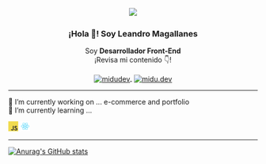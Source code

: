 <p align="center"  width="400">
   <img align:"center" width="300"  src="https://user-images.githubusercontent.com/86386723/201491954-d03af10c-93cb-4978-a12d-14bd5fbf6383.png" />
   <h3 align="center">¡Hola 👋! Soy Leandro Magallanes </h3>
</p>

<p align="center">Soy <strong> Desarrollador Front-End </strong><br />¡Revisa mi contenido 👇!</p>
<p align="center">
   <a href="https://twitch.tv/magadev" target="blank" style='margin-right:4px'>
    <img align="center" src="https://cdn.jsdelivr.net/npm/simple-icons@3.0.1/icons/twitch.svg" alt="midudev" height="28px" width="28px" />
  </a>
  <a href="https://instagram.com/le.mark2022" target="blank">
    <img align="center" src="https://cdn.jsdelivr.net/npm/simple-icons@3.0.1/icons/instagram.svg" alt="midu.dev" height="28px" width="28px" />
  </a>
</p>

 ---
 🔭 I’m currently working on ... e-commerce and portfolio
 <br/>
🌱 I’m currently learning ... 

<code><img height="20" alt="javascript" src="https://raw.githubusercontent.com/github/explore/80688e429a7d4ef2fca1e82350fe8e3517d3494d/topics/javascript/javascript.png"></code>
<code><img height="20" alt="react" src="https://raw.githubusercontent.com/github/explore/80688e429a7d4ef2fca1e82350fe8e3517d3494d/topics/react/react.png"></code>


 ---

 


[![Anurag's GitHub stats](https://github-readme-stats.vercel.app/api?username=leanmaga&show_icons=true&&bg_color=DEG,090979,020024,090979&title_color=f1f1f1&text_color=f1f1f1)](https://github.com/leanmaga/github-readme-stats)

